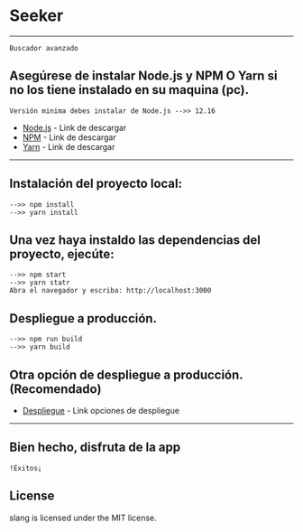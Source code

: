 # Seeker
---------------------------------------------------------------------------------------------------
    Buscador avanzado

## Asegúrese de instalar Node.js y NPM O Yarn si no los tiene instalado en su maquina (pc).
    Versión minima debes instalar de Node.js -->> 12.16

* [Node.js](https://nodejs.org/es/download/) - Link de descargar
* [NPM](https://www.npmjs.com/package/download) - Link de descargar
* [Yarn](https://classic.yarnpkg.com/en/docs/install/#windows-stable) - Link de descargar
-----------------------------------------------------------------------------------------------------

## Instalación del proyecto local:
    -->> npm install
    -->> yarn install

## Una vez haya instaldo las dependencias del proyecto, ejecúte:
    -->> npm start
    -->> yarn statr
    Abra el navegador y escriba: http://localhost:3000

## Despliegue a producción.
    -->> npm run build
    -->> yarn build

## Otra opción de despliegue a producción. (Recomendado)
* [Despliegue](https://nextjs.org/docs/deployment) - Link opciones de despliegue
-----------------------------------------------------------------------------------------------------

## Bien hecho, disfruta de la app
    !Éxitos¡

## License
slang is licensed under the MIT license.
